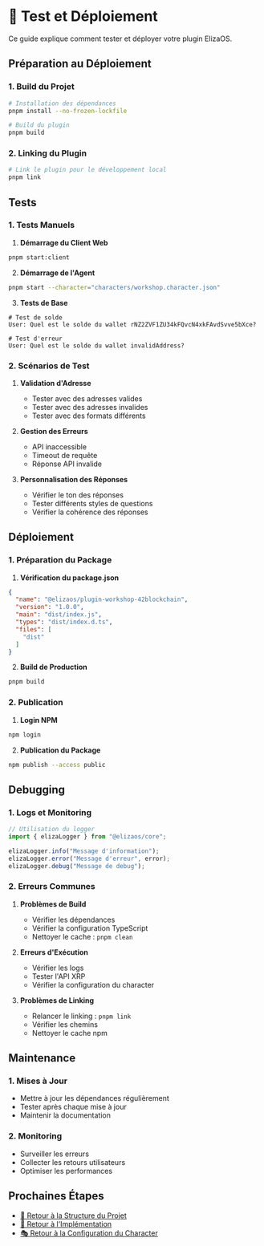# 🧪 Test et Déploiement

Ce guide explique comment tester et déployer votre plugin ElizaOS.

## Préparation au Déploiement

### 1. Build du Projet

```bash
# Installation des dépendances
pnpm install --no-frozen-lockfile

# Build du plugin
pnpm build
```

### 2. Linking du Plugin

```bash
# Link le plugin pour le développement local
pnpm link
```

## Tests

### 1. Tests Manuels

1. **Démarrage du Client Web**
```bash
pnpm start:client
```

2. **Démarrage de l'Agent**
```bash
pnpm start --character="characters/workshop.character.json"
```

3. **Tests de Base**
```
# Test de solde
User: Quel est le solde du wallet rNZ2ZVF1ZU34kFQvcN4xkFAvdSvve5bXce?

# Test d'erreur
User: Quel est le solde du wallet invalidAddress?
```

### 2. Scénarios de Test

1. **Validation d'Adresse**
   - Tester avec des adresses valides
   - Tester avec des adresses invalides
   - Tester avec des formats différents

2. **Gestion des Erreurs**
   - API inaccessible
   - Timeout de requête
   - Réponse API invalide

3. **Personnalisation des Réponses**
   - Vérifier le ton des réponses
   - Tester différents styles de questions
   - Vérifier la cohérence des réponses

## Déploiement

### 1. Préparation du Package

1. **Vérification du package.json**
```json
{
  "name": "@elizaos/plugin-workshop-42blockchain",
  "version": "1.0.0",
  "main": "dist/index.js",
  "types": "dist/index.d.ts",
  "files": [
    "dist"
  ]
}
```

2. **Build de Production**
```bash
pnpm build
```

### 2. Publication

1. **Login NPM**
```bash
npm login
```

2. **Publication du Package**
```bash
npm publish --access public
```

## Debugging

### 1. Logs et Monitoring

```typescript
// Utilisation du logger
import { elizaLogger } from "@elizaos/core";

elizaLogger.info("Message d'information");
elizaLogger.error("Message d'erreur", error);
elizaLogger.debug("Message de debug");
```

### 2. Erreurs Communes

1. **Problèmes de Build**
   - Vérifier les dépendances
   - Vérifier la configuration TypeScript
   - Nettoyer le cache : `pnpm clean`

2. **Erreurs d'Exécution**
   - Vérifier les logs
   - Tester l'API XRP
   - Vérifier la configuration du character

3. **Problèmes de Linking**
   - Relancer le linking : `pnpm link`
   - Vérifier les chemins
   - Nettoyer le cache npm

## Maintenance

### 1. Mises à Jour

- Mettre à jour les dépendances régulièrement
- Tester après chaque mise à jour
- Maintenir la documentation

### 2. Monitoring

- Surveiller les erreurs
- Collecter les retours utilisateurs
- Optimiser les performances

## Prochaines Étapes

- [📁 Retour à la Structure du Projet](./project-structure.md)
- [🔧 Retour à l'Implémentation](./plugin-implementation.md)
- [🎭 Retour à la Configuration du Character](./character-config.md) 